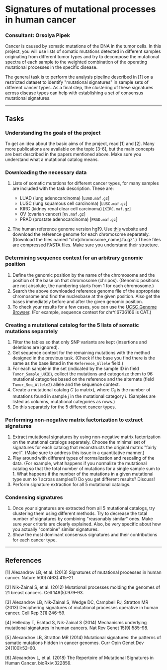 # Signatures of mutational processes in human cancer
### Consultant:  Orsolya Pipek

Cancer is caused by somatic mutations of the DNA in the tumor cells. In this project, you will use lists of somatic mutations detected in different samples originating from different tumor types and try to decompose the mutational spectra of each sample to the weighted combination of the operating mutational processes in the specific disease.

The general task is to perform the analysis pipeline described in [1] on a restricted dataset to identify "mutational signatures" in sample sets of different cancer types. As a final step, the clustering of these signatures across disease types can help with establishing a set of consensus mutational signatures.

---

## Tasks

### Understanding the goals of the project

To get an idea about the basic aims of the project, read [1] and [2]. Many more publications are available on the topic [3-6], but the main concepts are best described in the papers mentioned above. Make sure you understand what a mutational catalog means.

### Downloading the necessary data

1. Lists of somatic mutations for different cancer types, for many samples are included with the task description. These are:

    - LUAD (lung adenocarcinoma) [`LUAD.maf.gz`]
    - LUSC (lung squamous cell carcinoma) [`LUSC.maf.gz`]
    - KIRC (kidney renal clear cell carcinoma) [`KIRC.maf.gz`]
    - OV (ovarian cancer) [`OV.maf.gz`]
    - PRAD (prostate adenocarcinoma) [`PRAD.maf.gz`]


2. The human reference genome version hg19. Use [this](http://hgdownload.cse.ucsc.edu/goldenPath/hg19/chromosomes/) website and download the reference genome for each chromosome separately. (Download the files named "chr[chromosome_name].fa.gz".) These files are compressed [FASTA files](https://en.wikipedia.org/wiki/FASTA_format). Make sure you understand their structure.

### Determining sequence context for an arbitrary genomic position

1. Define the genomic position by the name of the chromosome and the position of the base on that chromosome (chr:pos). (Genomic positions are not absolute, the numbering starts from 1 for each chromosome.)
2. Search the above downloaded reference genome file of the appropriate chromosome and find the nucleobase at the given position. Also get the bases immediately before and after the given genomic position. 
3. To check your results for a few cases, you can use the [UCSC Genome Browser](https://genome-euro.ucsc.edu/cgi-bin/hgTracks?db=hg19&lastVirtModeType=default&lastVirtModeExtraState=&virtModeType=default&virtMode=0&nonVirtPosition=&position=chrY%3A6736165%2D6736167&hgsid=229442204_XaWTGjCNSa2TpUAtuiOWqlgS5kLf). (For example, sequence context for chrY:6736166 is CAT.)

### Creating a mutational catalog for the 5 lists of somatic mutations separately

1. Filter the tables so that only SNP variants are kept (insertions and deletions are ignored).
2. Get sequence context for the remaining mutations with the method designed in the previous task. (Check if the base you find there is the same as the base listed in the `Reference_Allele` field.)
3. For each sample in the set (indicated by the sample ID in field `Tumor_Sample_UUID`), collect the mutations and categorize them to 96 mutational categories based on the reference and the alternate (field `Tumor_Seq_Allele2`) allele and the sequence context.
4. Create a mutational catalog $C$ (a matrix), where $C_{ij}$ is the number of mutations found in sample $j$ in the mutational category $i$. (Samples are listed as columns, mutational categories as rows.)
5. Do this separately for the 5 different cancer types.

### Performing non-negative matrix factorization to extract signatures

1. Extract mutational signatures by using non-negative matrix factorization on the mutational catalogs separately. Choose the minimal set of signatures for each catalog that reconstructs the original matrix "fairly well". (Make sure to address this issue in a quantitative manner.)
2. Play around with different types of normalization and rescaling of the data. (For example, what happens if you normalize the mutational catalog so that the total number of mutations for a single sample sum to 1. What happens if the number of the mutations in a given mutational type sum to 1 across samples?) Do you get different results? Discuss!
3. Perform signature extraction for all 5 mutational catalogs.

### Condensing signatures

1. Once your signatures are extracted from all 5 mutational catalogs, try clustering them using different methods. Try to decrease the total number of signatures by combining "reasonably similar" ones. Make sure your criteria are clearly explained. Also, be very specific about how you actually "combine" similar signatures.
2. Show the most dominant consensus signatures and their contributions for each cancer type.

---

## References

[1] Alexandrov LB, et al. (2013) Signatures of mutational processes in human cancer. Nature 500(7463):415–21.

[2] Nik-Zainal S, et al. (2012) Mutational processes molding the genomes of 21 breast cancers. Cell 149(5):979–93.

[3] Alexandrov LB, Nik-Zainal S, Wedge DC, Campbell PJ, Stratton MR (2013) Deciphering signatures of mutational processes operative in human cancer. Cell Rep 3(1):246–59.

[4] Helleday T, Eshtad S, Nik-Zainal S (2014) Mechanisms underlying mutational signatures in human cancers. Nat Rev Genet 15(9):585–98.

[5] Alexandrov LB, Stratton MR (2014) Mutational signatures: the patterns of somatic mutations hidden in cancer genomes. Curr Opin Genet Dev 24(100):52–60.

[6] Alexandrov L, et al. (2018) The Repertoire of Mutational Signatures in Human Cancer. bioRxiv:322859.
